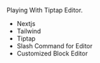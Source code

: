Playing With Tiptap Editor.

- Nextjs
- Tailwind
- Tiptap
- Slash Command for Editor
- Customized Block Editor
